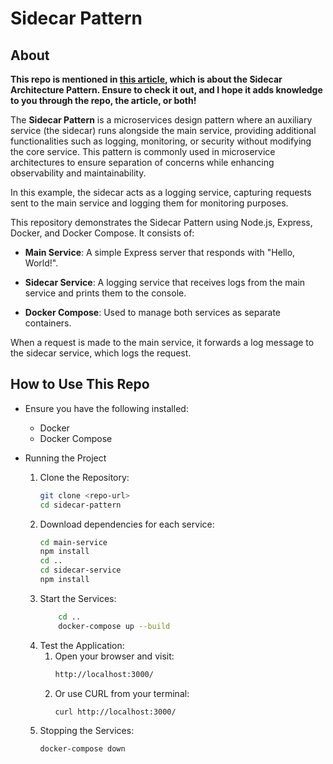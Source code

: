 # Sidecar Pattern

## About

**This repo is mentioned in [this article](https://medium.com/@m.hassan.def/sidecar-pattern-enhancing-microservices-with-ease-442ed6071654), which is about the Sidecar Architecture Pattern. Ensure to check it out, and I hope it adds knowledge to you through the repo, the article, or both!**

The **Sidecar Pattern** is a microservices design pattern where an auxiliary service (the sidecar) runs alongside the main service, providing additional functionalities such as logging, monitoring, or security without modifying the core service. This pattern is commonly used in microservice architectures to ensure separation of concerns while enhancing observability and maintainability.

In this example, the sidecar acts as a logging service, capturing requests sent to the main service and logging them for monitoring purposes.

This repository demonstrates the Sidecar Pattern using Node.js, Express, Docker, and Docker Compose. It consists of:

- **Main Service**: A simple Express server that responds with "Hello, World!".

- **Sidecar Service**: A logging service that receives logs from the main service and prints them to the console.

- **Docker Compose**: Used to manage both services as separate containers.

When a request is made to the main service, it forwards a log message to the sidecar service, which logs the request.

## How to Use This Repo

- Ensure you have the following installed:
  - Docker
  - Docker Compose

- Running the Project
  1. Clone the Repository:
        ```bash
        git clone <repo-url>
        cd sidecar-pattern
        ```
  2. Download dependencies for each service:
        ```bash
        cd main-service
        npm install
        cd ..
        cd sidecar-service
        npm install
        ```
  3. Start the Services:
        ```bash
            cd ..
            docker-compose up --build
        ```
  4. Test the Application:
     1. Open your browser and visit: 
        ```bash
        http://localhost:3000/
        ```
     2. Or use CURL from your terminal:
        ```bash
        curl http://localhost:3000/
        ```
  5. Stopping the Services:
        ```bash
        docker-compose down
        ```
